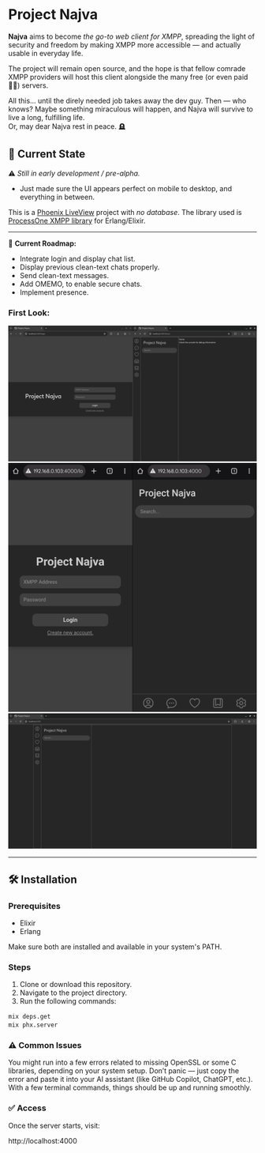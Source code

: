 # Project Najva

**Najva** aims to become *the go-to web client for XMPP*, spreading the light of security and freedom by making XMPP more accessible — and actually usable in everyday life.

The project will remain open source, and the hope is that fellow comrade XMPP providers will host this client alongside the many free (or even paid 🤷‍♂️) servers.

All this... until the direly needed job takes away the dev guy. Then — who knows? Maybe something miraculous will happen, and Najva will survive to live a long, fulfilling life.  
Or, may dear Najva rest in peace. 🪦


## 🚧 Current State

⚠️ *Still in early development / pre-alpha.*

-  Just made sure the UI appears perfect on mobile to desktop, and everything in between.

This is a [Phoenix LiveView](https://hexdocs.pm/phoenix_live_view/) project with *no database*. The library used is [ProcessOne XMPP library](https://github.com/processone/xmpp) for Erlang/Elixir.

---

🎯 **Current Roadmap:**  
- Integrate login and display chat list.
- Display previous clean-text chats properly.
- Send clean-text messages.
- Add OMEMO, to enable secure chats.
- Implement presence.


### **First Look:**

![desktop](./readme_media/screenshot_desktop_chromium.jpeg)
![mobile](./readme_media/screenshot_mobile_chrome.jpeg)
![fullscreen](./readme_media/screenshot_fullscreen.jpeg)

---

## 🛠️ Installation

### Prerequisites

- Elixir
- Erlang

Make sure both are installed and available in your system's PATH.

### Steps

1. Clone or download this repository.
2. Navigate to the project directory.
3. Run the following commands:

```bash
mix deps.get
mix phx.server
```

### ⚠️ Common Issues

You might run into a few errors related to missing OpenSSL or some C libraries, depending on your system setup.
Don’t panic — just copy the error and paste it into your AI assistant (like GitHub Copilot, ChatGPT, etc.).
With a few terminal commands, things should be up and running smoothly.

### ✅ Access

Once the server starts, visit:

http://localhost:4000